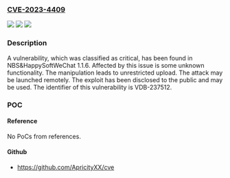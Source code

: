 ### [CVE-2023-4409](https://cve.mitre.org/cgi-bin/cvename.cgi?name=CVE-2023-4409)
![](https://img.shields.io/static/v1?label=Product&message=NBS%26HappySoftWeChat&color=blue)
![](https://img.shields.io/static/v1?label=Version&message=%3D%201.1.6%20&color=brighgreen)
![](https://img.shields.io/static/v1?label=Vulnerability&message=CWE-434%20Unrestricted%20Upload&color=brighgreen)

### Description

A vulnerability, which was classified as critical, has been found in NBS&HappySoftWeChat 1.1.6. Affected by this issue is some unknown functionality. The manipulation leads to unrestricted upload. The attack may be launched remotely. The exploit has been disclosed to the public and may be used. The identifier of this vulnerability is VDB-237512.

### POC

#### Reference
No PoCs from references.

#### Github
- https://github.com/ApricityXX/cve


